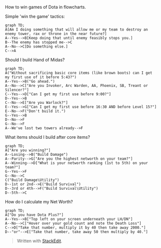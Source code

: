 How to win games of Dota in flowcharts.

Simple 'win the game' tactics:
```mermaid
graph TD;
A[Am I doing something that will allow me or my team to destroy an enemy tower, rax or throne in the near future?]
A--Yes-->B[Keep doing that until enemy feasibly stops you.]
B--The enemy has stopped me-->C
A--No-->C[Do something else.]
C-->A
```
Should I build Hand of Midas?
```mermaid
graph TD;
A("Without sacrificing basic core items (like brown boots) can I get my first use of it before 5:43?")
A--Yes-->B("Go ahead.")
A--No-->C["Are you Invoker, Arc Warden, AA, Phoenix, SB, Treant or Silencer?"]
C--Yes-->D["Can I get my first use before 9:00?"]
D--Yes-->B
C--No-->E["Are you Warlock?"]
E--Yes-->G["Can I get my first use before 16:30 AND before Level 15?"]
E--No-->F("Don't build it.")
G--Yes-->B
D--No-->F
G--No-->F
A--We've lost two towers already-->F
```

What items should I build after core items?
```mermaid
graph TD;
A["Are you winning?"]
A--Losing-->B("Build Damage")
A--Parity-->G["Are you the highest networth on your team?"]
A--Winning-->D["What is your networth ranking (1st to 5th) on your team?"]
G--Yes-->F
G--No-->C
C("Build Damage\Utility")
D--1st or 2nd-->E("Build Survival")
D--3rd or 4th-->F("Build Survival\Utility")
D--5th-->C
```

How do I calculate my Net Worth?
```mermaid
graph TD;
A["Do you have Dota Plus?"]
A--Yes-->B["Top left on your screen underneath your LH/DN"]
A--No-->C["Hover over your gold count and note the Death Loss"]
C-->D["Take that number, multiply it by 40 then take away 2000."]
D--"or"-->E["Take that number, take away 50 then multiply by 40."]
```
> Written with [StackEdit](https://stackedit.io/).
